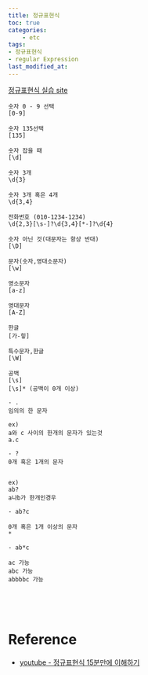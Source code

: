 ```yaml
---
title: 정규표현식
toc: true
categories:	
    - etc
tags: 
- 정규표현식
- regular Expression
last_modified_at:
---
```


 [정규표현식 실습 site](https://regexr.com)



```
숫자 0 - 9 선택
[0-9]

숫자 135선택
[135]

숫자 잡을 때
[\d]

숫자 3개
\d{3}

숫자 3개 혹은 4개
\d{3,4}

전화번호 (010-1234-1234)
\d{2,3}[\s-]?\d{3,4}[*-]?\d{4}

숫자 아닌 것(대문자는 항상 반대)
[\D]
```



```
문자(숫자,영대소문자)
[\w]

영소문자
[a-z]

영대문자
[A-Z]

한글
[가-힣]

특수문자,한글
[\W]

공백
[\s]
[\s]* (공백이 0개 이상)

- .
임의의 한 문자

ex)
a와 c 사이의 한개의 문자가 있는것
a.c

- ?
0개 혹은 1개의 문자


ex)
ab?
a나b가 한개인경우

- ab?c

0개 혹은 1개 이상의 문자
*

- ab*c

ac 가능
abc 가능
abbbbc 가능



```



<br/>

# Reference

- [youtube - 정규표현식 15분만에 이해하기](https://www.youtube.com/watch?v=Gg0tlbrxJSc)
